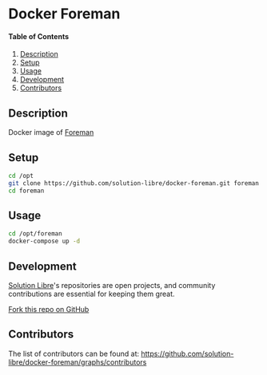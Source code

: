 # Docker Foreman

#### Table of Contents

1. [Description](#module-description)
2. [Setup](#setup)
3. [Usage](#usage)
4. [Development](#development)
5. [Contributors](#contributors)

## Description

Docker image of [Foreman](http://theforeman.org/)

## Setup

```sh
cd /opt
git clone https://github.com/solution-libre/docker-foreman.git foreman
cd foreman
```
## Usage

```sh
cd /opt/foreman
docker-compose up -d
```

## Development

[Solution Libre](https://www.solution-libre.fr)'s repositories are open projects, and community contributions are essential for keeping them great.


[Fork this repo on GitHub](https://github.com/solution-libre/docker-foreman/fork)

## Contributors

The list of contributors can be found at: https://github.com/solution-libre/docker-foreman/graphs/contributors
